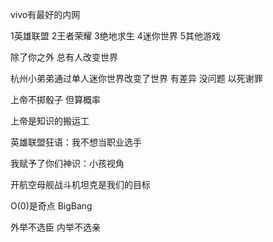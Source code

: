 vivo有最好的内网

1英雄联盟 2王者荣耀 3绝地求生 4迷你世界 5其他游戏

除了你之外 总有人改变世界

杭州小弟弟通过单人迷你世界改变了世界 有差异 没问题 以死谢罪

上帝不掷骰子 但算概率

上帝是知识的搬运工

英雄联盟狂语：我不想当职业选手

我赋予了你们神识：小孩视角

开航空母舰战斗机坦克是我们的目标

O(0)是奇点 BigBang

外举不选臣 内举不选亲